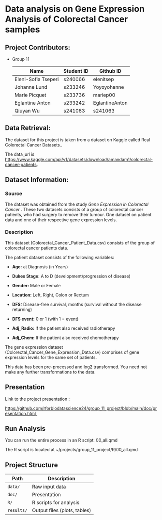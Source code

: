 # Data analysis on Gene Expression Analysis of Colorectal Cancer samples

## Project Contributors:

-   Group 11

    | Name                | Student ID | Github ID      |
    |---------------------|------------|----------------|
    | Eleni-Sofia Tseperi | s240066    | elenitsep      |
    | Johanne Lund        | s233246    | Yoyoyohanne    |
    | Marie Picquet       | s233736    | mariep00       |
    | Eglantine Anton     | s233242    | EglantineAnton |
    | Qiuyan Wu           | s241063    | s241063        |

## Data Retrieval:

The dataset for this project is taken from a dataset on Kaggle called Real Colorectal Cancer Datasets..

The data_url is <https://www.kaggle.com/api/v1/datasets/download/amandam1/colorectal-cancer-patients>.

## Dataset Information:

### Source

The dataset was obtained from the study *Gene Expression in Colorectal Cancer* . These two datasets consists of a group of colorectal cancer patients, who had surgery to remove their tumour. One dataset on patient data and one of their respective gene expression levels.

### Description

This dataset (Colorectal_Cancer_Patient_Data.csv) consists of the group of colorectal cancer patients data.

The patient dataset consists of the following variables:

-   **Age:** at Diagnosis (in Years)

-   **Dukes Stage:** A to D (development/progression of disease)

-   **Gender:** Male or Female

-   **Location:** Left, Right, Colon or Rectum

-   **DFS:** Disease-free survival, months (survival without the disease returning)

-   **DFS event:** 0 or 1 (with 1 = event)

-   **Adj_Radio:** If the patient also received radiotherapy

-   **Adj_Chem:** If the patient also received chemotherapy

The gene expression dataset (Colorectal_Cancer_Gene_Expression_Data.csv) comprises of gene expression levels for the same set of patients.

This data has been pre-processed and log2 transformed. You need not make any further transformations to the data.

## Presentation

Link to the project presentation :

<https://github.com/rforbiodatascience24/group_11_project/blob/main/doc/presentation.html>,

## Run Analysis

You can run the entire process in an R script: 00_all.qmd

The R script is located at \~/projects/group_11_project/R/00_all.qmd

## Project Structure

| Path       | Description                  |
|------------|------------------------------|
| `data/`    | Raw input data               |
| `doc/`     | Presentation                 |
| `R/`       | R scripts for analysis       |
| `results/` | Output files (plots, tables) |
